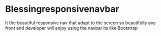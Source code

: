 # Blessingresponsivenavbar
It the beautiful responsive nav that adapt to the screen so beautifully 
any front end developer will enjoy using the navbar its like Bootstrap 
